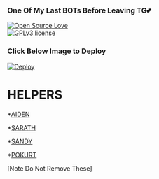 ### One Of My Last BOTs Before Leaving TG💕


[![Open Source Love](https://badges.frapsoft.com/os/v1/open-source.png?v=103)](https://github.com/ellerbrock/open-source-badges/)  
[![GPLv3 license](https://img.shields.io/badge/License-GPLv3-blue.svg)](http://perso.crans.org/besson/LICENSE.html)

### Click Below Image to Deploy
[![Deploy](https://coursework.vschool.io/content/images/size/w2000/2018/10/heroku_logo.jpeg)](https://heroku.com/deploy?template=https://github.com/Sh-Jil/Advanced-Filter-TG-BOT)

# HELPERS
*[AIDEN](https://telegram.dog/AID_3N)

*[SARATH](https://telegram.dog/SURV_IVOR)

*[SANDY](https://telegram.dog/MRCONFUSED)

*[POKURT](https://telegram.dog/POKURT)

[Note Do Not Remove These]
